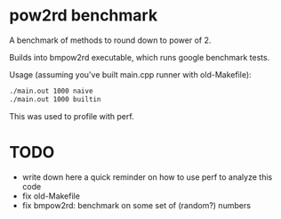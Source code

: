 # pow2rd benchmark

A benchmark of methods to round down to power of 2.

Builds into bmpow2rd executable, which runs google benchmark tests.

Usage (assuming you've built main.cpp runner with old-Makefile):

```bash
./main.out 1000 naive
./main.out 1000 builtin
```

This was used to profile with perf.

# TODO

- write down here a quick reminder on how to use perf to analyze this code
- fix old-Makefile
- fix bmpow2rd: benchmark on some set of (random?) numbers
